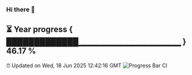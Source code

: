 ### Hi there 👋
⏳ Year progress { █████████████▁▁▁▁▁▁▁▁▁▁▁▁▁▁▁▁▁ } 46.17 %
---
⏰ Updated on Wed, 18 Jun 2025 12:42:16 GMT
![Progress Bar CI](https://github.com/liununu/liununu/workflows/Progress%20Bar%20CI/badge.svg)
